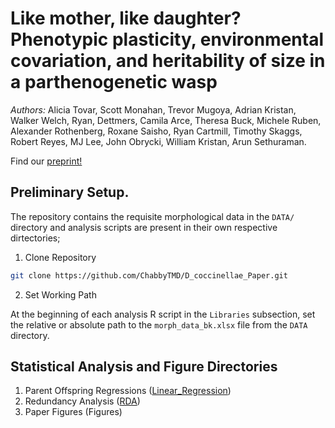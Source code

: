 # Like mother, like daughter? Phenotypic plasticity, environmental covariation, and heritability of size in a parthenogenetic wasp 

*Authors:* Alicia Tovar, Scott Monahan, Trevor Mugoya, Adrian Kristan, Walker Welch, Ryan, Dettmers, Camila Arce, Theresa Buck, Michele Ruben, Alexander Rothenberg, Roxane Saisho, Ryan Cartmill, Timothy Skaggs, Robert Reyes, MJ Lee, John Obrycki, William Kristan, Arun Sethuraman.

Find our [preprint!](https://www.biorxiv.org/content/10.1101/2022.12.02.518902v3)

## Preliminary Setup.
The repository contains the requisite morphological data in the `DATA/` directory and analysis scripts are present in their own respective dirtectories;

1. Clone Repository
```bash
git clone https://github.com/ChabbyTMD/D_coccinellae_Paper.git
```
2. Set Working Path

At the beginning of each analysis R script in the `Libraries` subsection, set the relative or absolute path to the `morph_data_bk.xlsx` file from the `DATA` directory.

## Statistical Analysis and Figure Directories

1. Parent Offspring Regressions ([Linear_Regression](Linear_Regression/wasp_lm.Rmd))
2. Redundancy Analysis ([RDA](RDA/Final_RDA_Analysis.Rmd))
3. Paper Figures (Figures)